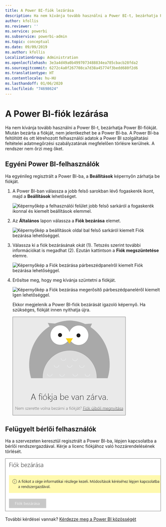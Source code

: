 ```yaml
---
title: A Power BI-fiók lezárása
description: Ha nem kívánja tovább használni a Power BI-t, bezárhatja Power BI-fiókját.
author: kfollis
ms.reviewer: ''
ms.service: powerbi
ms.subservice: powerbi-admin
ms.topic: conceptual
ms.date: 09/09/2019
ms.author: kfollis
LocalizationGroup: Administration
ms.openlocfilehash: 3e3a4d49a0b4997073488834ea785cbacb28fda2
ms.sourcegitcommit: 6272c4a0f267708ca7d38a45774f3bedd680f2d6
ms.translationtype: HT
ms.contentlocale: hu-HU
ms.lasthandoff: 01/06/2020
ms.locfileid: "74698624"
---
```

# <a name="close-your-power-bi-account"></a>A Power BI-fiók lezárása

Ha nem kívánja tovább használni a Power BI-t, bezárhatja Power BI-fiókját.  Miután bezárta a fiókját, nem jelentkezhet be a Power BI-ba. A Power BI-ba feltöltött és ott létrehozott felhasználói adatok a Power BI szolgáltatási feltételei adatmegőrzési szabályzatának megfelelően törlésre kerülnek. A rendszer nem őrzi meg őket.

## <a name="individual-power-bi-users"></a>Egyéni Power BI-felhasználók

Ha egyénileg regisztrált a Power BI-ba, a **Beállítások** képernyőn zárhatja be fiókját.

1. A Power BI-ban válassza a jobb felső sarokban lévő fogaskerék ikont, majd a **Beállítások** lehetőséget.

    ![Képernyőkép a felhasználói felület jobb felső sarkáról a fogaskerék ikonnal és kiemelt beállítások elemmel.](media/service-admin-closing-your-account/close-account-settings.png)

1. Az **Általános** lapon válassza a **Fiók bezárása** elemet.

    ![Képernyőkép a beállítások oldal bal felső sarkáról kiemelt Fiók bezárása lehetőséggel.](media/service-admin-closing-your-account/close-account-settings-2.png)

1. Válassza ki a fiók bezárásának okát (1). Tetszés szerint további információkat is megadhat (2). Ezután kattintson a **Fiók megszüntetése** elemre.

    ![Képernyőkép a Fiók bezárása párbeszédpanelről kiemelt Fiók bezárása lehetőséggel.](media/service-admin-closing-your-account/close-account-settings-3.png)

1. Erősítse meg, hogy meg kívánja szüntetni a fiókját.

    ![Képernyőkép a Fiók bezárása megerősítő párbeszédpaneléről kiemelt Igen lehetőséggel.](media/service-admin-closing-your-account/close-account-settings-4.png)

    Ekkor megjelenik a Power BI-fiók bezárását igazoló képernyő. Ha szükséges, fiókját innen nyithatja újra.

    ![Képernyőkép a fiók lezárását ismertető párbeszédpanelről.](media/service-admin-closing-your-account/close-account-settings-5.png)

## <a name="managed-tenant-users"></a>Felügyelt bérlői felhasználók

Ha a szervezeten keresztül regisztrált a Power BI-ba, lépjen kapcsolatba a bérlői rendszergazdával. Kérje a licenc fiókjához való hozzárendelésének törlését.

![Felügyelt fiók bezárása](media/service-admin-closing-your-account/close-account-managed.png)

További kérdései vannak? [Kérdezze meg a Power BI közösségét](https://community.powerbi.com/)